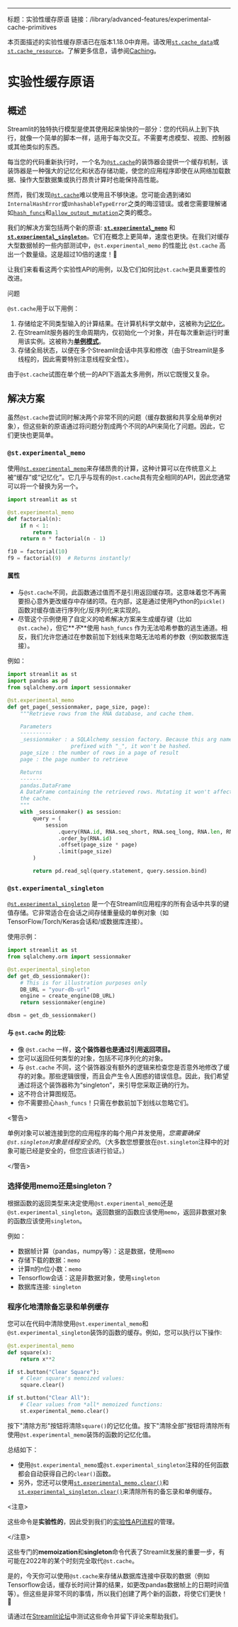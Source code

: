 ---
标题：实验性缓存原语
链接：/library/advanced-features/experimental-cache-primitives

<Deprecation>

本页面描述的实验性缓存原语已在版本1.18.0中弃用。请改用[`st.cache_data`](/library/api-reference/performance/st.cache_data)或[`st.cache_resource`](/library/api-reference/performance/st.cache_resource)。了解更多信息，请参阅[Caching](/library/advanced-features/caching)。

</Deprecation>

# 实验性缓存原语

## 概述

Streamlit的独特执行模型是使其使用起来愉快的一部分：您的代码从上到下执行，就像一个简单的脚本一样，适用于每次交互。不需要考虑模型、视图、控制器或其他类似的东西。

每当您的代码重新执行时，一个名为[`@st.cache`](/library/api-reference/performance/st.cache)的装饰器会提供一个缓存机制，该装饰器是一种强大的记忆化和状态存储功能，使您的应用程序即使在从网络加载数据、操作大型数据集或执行昂贵计算时也能保持高性能。

然而，我们发现[`@st.cache`](/library/advanced-features/caching)难以使用且不够快速。您可能会遇到诸如`InternalHashError`或`UnhashableTypeError`之类的晦涩错误。或者您需要理解诸如[`hash_funcs`](/library/advanced-features/caching#the-hash_funcs-parameter)和[`allow_output_mutation`](/library/advanced-features/caching#example-1-pass-a-database-connection-around)之类的概念。

我们的解决方案包括两个新的原语: [**`st.experimental_memo`**](/library/api-reference/performance/st.experimental_memo) 和 [**`st.experimental_singleton`**](/library/api-reference/performance/st.experimental_singleton)。它们在概念上更简单，速度也更快。在我们对缓存大型数据帧的一些内部测试中，`@st.experimental_memo` 的性能比 `@st.cache` 高出一个数量级。这是超过10倍的速度！🚀

让我们来看看这两个实验性API的用例，以及它们如何比`@st.cache`更具重要性的改进。

问题

`@st.cache`用于以下用例：

1. 存储给定不同类型输入的计算结果。在计算机科学文献中，这被称为[记忆化](https://en.wikipedia.org/wiki/Memoization)。
2. 在Streamlit服务器的生命周期内，仅初始化一个对象，并在每次重新运行时重用该实例。这被称为[**单例模式**](https://en.wikipedia.org/wiki/Singleton_pattern)。
3. 存储全局状态，以便在多个Streamlit会话中共享和修改（由于Streamlit是多线程的，因此需要特别注意线程安全性）。

由于`@st.cache`试图在单个统一的API下涵盖太多用例，所以它既慢又复杂。

## 解决方案

虽然`@st.cache`尝试同时解决两个非常不同的问题（缓存数据和共享全局单例对象），但这些新的原语通过将问题分割成两个不同的API来简化了问题。因此，它们更快也更简单。

### `@st.experimental_memo`

使用[`@st.experimental_memo`](/library/api-reference/performance/st.experimental_memo)来存储昂贵的计算，这种计算可以在传统意义上被“缓存”或“记忆化”。它几乎与现有的`@st.cache`具有完全相同的API，因此您通常可以将一个替换为另一个。

```python
import streamlit as st

@st.experimental_memo
def factorial(n):
	if n < 1:
		return 1
	return n * factorial(n - 1)

f10 = factorial(10)
f9 = factorial(9)  # Returns instantly!
```

#### 属性

- 与`@st.cache`不同，此函数通过值而不是引用返回缓存项。这意味着您不再需要担心意外更改缓存中存储的项。在内部，这是通过使用Python的`pickle()`函数对缓存值进行序列化/反序列化来实现的。
- 尽管这个示例使用了自定义的哈希解决方案来生成缓存键（比如 `@st.cache`），但它**_不_**使用 `hash_funcs` 作为无法哈希参数的逃生通道。相反，我们允许您通过在参数前加下划线来忽略无法哈希的参数（例如数据库连接）。

例如：

```python
import streamlit as st
import pandas as pd
from sqlalchemy.orm import sessionmaker

@st.experimental_memo
def get_page(_sessionmaker, page_size, page):
	"""Retrieve rows from the RNA database, and cache them.

	Parameters
	----------
	_sessionmaker : a SQLAlchemy session factory. Because this arg name is
	                prefixed with "_", it won't be hashed.
	page_size : the number of rows in a page of result
	page : the page number to retrieve

	Returns
	-------
	pandas.DataFrame
	A DataFrame containing the retrieved rows. Mutating it won't affect
	the cache.
	"""
	with _sessionmaker() as session:
		query = (
			session
				.query(RNA.id, RNA.seq_short, RNA.seq_long, RNA.len, RNA.upi)
				.order_by(RNA.id)
				.offset(page_size * page)
				.limit(page_size)
		)

		return pd.read_sql(query.statement, query.session.bind)
```

### `@st.experimental_singleton`

[`@st.experimental_singleton`](/library/api-reference/performance/st.experimental_singleton) 是一个在Streamlit应用程序的所有会话中共享的键值存储。它非常适合在会话之间存储重量级的单例对象（如TensorFlow/Torch/Keras会话和/或数据库连接）。

使用示例：

```python
import streamlit as st
from sqlalchemy.orm import sessionmaker

@st.experimental_singleton
def get_db_sessionmaker():
	# This is for illustration purposes only
	DB_URL = "your-db-url"
	engine = create_engine(DB_URL)
	return sessionmaker(engine)

dbsm = get_db_sessionmaker()
```

#### 与 `@st.cache` 的比较:

- 像 `@st.cache` 一样，**这个装饰器也是通过引用返回项目。**
- 您可以返回任何类型的对象，包括不可序列化的对象。
- 与 `@st.cache` 不同，这个装饰器没有额外的逻辑来检查您是否意外地修改了缓存的对象。那些逻辑很慢，而且会产生令人困惑的错误信息。因此，我们希望通过将这个装饰器称为“singleton”，来引导您采取正确的行为。
- 这不符合计算图规范。
- 你不需要担心`hash_funcs`！只需在参数前加下划线以忽略它们。

<警告>

单例对象可以被连接到您的应用程序的每个用户并发使用，_您需要确保`@st.singleton`对象是线程安全的_。（大多数您想要放在`@st.singleton`注释中的对象可能已经是安全的，但您应该进行验证。）

</警告>

### 选择使用memo还是singleton？

根据函数的返回类型来决定使用`@st.experimental_memo`还是`@st.experimental_singleton`。返回数据的函数应该使用`memo`，返回非数据对象的函数应该使用`singleton`。

例如：

- 数据帧计算（pandas，numpy等）：这是数据，使用`memo`
- 存储下载的数据：`memo`
- 计算π的n位小数：`memo`
- Tensorflow会话：这是非数据对象，使用`singleton`
- 数据库连接: `singleton`

### 程序化地清除备忘录和单例缓存

您可以在代码中清除使用`@st.experimental_memo`和`@st.experimental_singleton`装饰的函数的缓存。例如，您可以执行以下操作:

```python
@st.experimental_memo
def square(x):
    return x**2

if st.button("Clear Square"):
    # Clear square's memoized values:
    square.clear()

if st.button("Clear All"):
    # Clear values from *all* memoized functions:
    st.experimental_memo.clear()
```

按下"清除方形"按钮将清除`square()`的记忆化值。按下"清除全部"按钮将清除所有使用`@st.experimental_memo`装饰的函数的记忆化值。

总结如下：

- 使用`@st.experimental_memo`或`@st.experimental_singleton`注释的任何函数都会自动获得自己的`clear()`函数。
- 另外，您还可以使用[`st.experimental_memo.clear()`](/library/api-reference/performance/st.experimental_memo.clear)和[`st.experimental_singleton.clear()`](/library/api-reference/performance/st.experimental_singleton.clear)来清除所有的备忘录和单例缓存。

<注意>

这些命令是**实验性的**，因此受到我们的[实验性API流程](/library/advanced-features/prerelease#experimental)的管理。

</注意>

这些专门的**memoization**和**singleton**命令代表了Streamlit发展的重要一步，有可能在2022年的某个时刻完全取代`@st.cache`。

是的，今天你可以使用`@st.cache`来存储从数据库连接中获取的数据（例如Tensorflow会话，缓存长时间计算的结果，如更改pandas数据帧上的日期时间值等）。但这些是非常不同的事情，所以我们创建了两个新的函数，将使它们更快！💨

请通过在[Streamlit论坛](https://discuss.streamlit.io/)中测试这些命令并留下评论来帮助我们。
